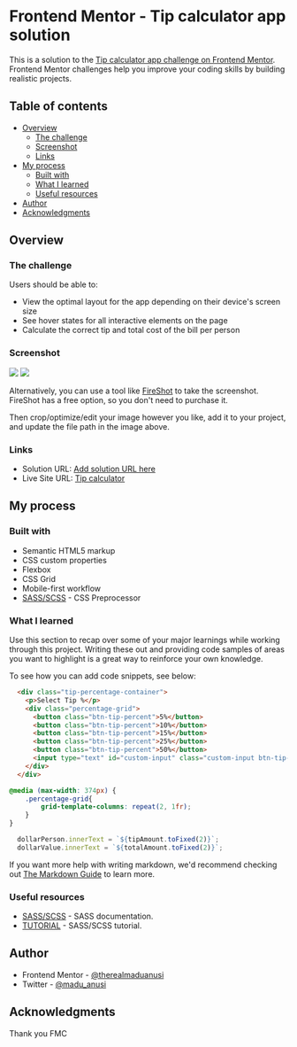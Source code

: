 # Frontend Mentor - Tip calculator app solution

This is a solution to the [Tip calculator app challenge on Frontend Mentor](https://www.frontendmentor.io/challenges/tip-calculator-app-ugJNGbJUX). Frontend Mentor challenges help you improve your coding skills by building realistic projects.

## Table of contents

- [Overview](#overview)
  - [The challenge](#the-challenge)
  - [Screenshot](#screenshot)
  - [Links](#links)
- [My process](#my-process)
  - [Built with](#built-with)
  - [What I learned](#what-i-learned)
  - [Useful resources](#useful-resources)
- [Author](#author)
- [Acknowledgments](#acknowledgments)


## Overview

### The challenge

Users should be able to:

- View the optimal layout for the app depending on their device's screen size
- See hover states for all interactive elements on the page
- Calculate the correct tip and total cost of the bill per person

### Screenshot

![](desktop-design-completed.jpg)
![](mobile-design.jpg)


Alternatively, you can use a tool like [FireShot](https://getfireshot.com/) to take the screenshot. FireShot has a free option, so you don't need to purchase it. 

Then crop/optimize/edit your image however you like, add it to your project, and update the file path in the image above.


### Links

- Solution URL: [Add solution URL here](https://your-solution-url.com)
- Live Site URL: [Tip calculator](https://tip-calculator-main-app1.netlify.app/)

## My process

### Built with

- Semantic HTML5 markup
- CSS custom properties
- Flexbox
- CSS Grid
- Mobile-first workflow
- [SASS/SCSS](https://sass-lang.com/guide/) - CSS Preprocessor


### What I learned

Use this section to recap over some of your major learnings while working through this project. Writing these out and providing code samples of areas you want to highlight is a great way to reinforce your own knowledge.

To see how you can add code snippets, see below:

```html
  <div class="tip-percentage-container">
    <p>Select Tip %</p>
    <div class="percentage-grid">
      <button class="btn-tip-percent">5%</button>
      <button class="btn-tip-percent">10%</button>
      <button class="btn-tip-percent">15%</button>
      <button class="btn-tip-percent">25%</button>
      <button class="btn-tip-percent">50%</button>
      <input type="text" id="custom-input" class="custom-input btn-tip-percent" placeholder="Custom">
    </div>
  </div>
```
```scss
@media (max-width: 374px) {
    .percentage-grid{
        grid-template-columns: repeat(2, 1fr);
    }
}
```
```js
  dollarPerson.innerText = `${tipAmount.toFixed(2)}`;
  dollarValue.innerText = `${totalAmount.toFixed(2)}`;
```

If you want more help with writing markdown, we'd recommend checking out [The Markdown Guide](https://www.markdownguide.org/) to learn more.



### Useful resources

- [SASS/SCSS](https://sass-lang.com/guide/) - SASS documentation.
- [TUTORIAL](https://www.w3schools.com/sass/) - SASS/SCSS tutorial.



## Author

- Frontend Mentor - [@therealmaduanusi](https://www.frontendmentor.io/profile/therealmaduanusi)
- Twitter - [@madu_anusi](https://twitter.com/madu_anusi)


## Acknowledgments

Thank you FMC


